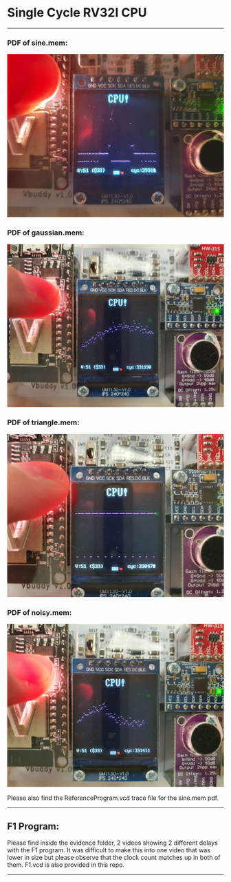 # Single Cycle RV32I CPU

---

### PDF of sine.mem:

![sinepdf](/test/sinepdf.jpg)

### PDF of gaussian.mem:

![gaussianpdf](/test/gaussianpdf.jpg)

### PDF of triangle.mem:

![trianglepdf](/test/trianglepdf.jpg)

### PDF of noisy.mem:

![noisypdf](/test/noisypdf.jpg)

Please also find the ReferenceProgram.vcd trace file for the sine.mem pdf. 

---

## F1 Program:

Please find inside the evidence folder, 2 videos showing 2 different delays with the F1 program. It was difficult to make this into one video that was lower in size but please observe that the clock count matches up in both of them. F1.vcd is also provided in this repo. 

---
